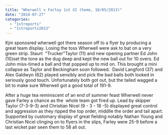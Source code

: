```yaml
---
title: "Wherwell v Farley 1st XI (home, 18/05/2013)"
date: "2014-07-27"
categories: 
  - "1streports"
  - "1streports2013"
---
```


Kjm sponosred wherwell got there season off to a flyer by producing a  great team display. Losing the toss Wherwell were ask to bat on a very green strip. Staurt  "Trucker"Taylor (11) and new opening partner Ed John (10)set the tone as the dug deep and kept the new ball out for 10 overs. Ed John miss-timed a ball and that popped up to mid on. This brought a mini collapse as Taylor and Beckingham soon followed.  David Langford (37) and Alex Galdwyn (62) played sensibly and pick the bad balls both looked in seriously good touch. Unfortunately both got out, but the tailed wagged a bit to make sure Wherwell got a good total of 191-9.

After a huge tea reminiscent of an end of summer feast Wherwell never gave Farley a chance as the  whole team got fired up. Lead by skipper Taylor (7-3-9-3) and Christian Nicel (9 - 3 - 18 -5) displayed great control and aggression as they ripped the top order, middlle the order and tail apart. Supported by customary display of great fielding notably Nathan Young and Christian Nicel clinging on to flyers in the slips, Farley were 25-9 before a last wicket pair seen them to 58 all out.
